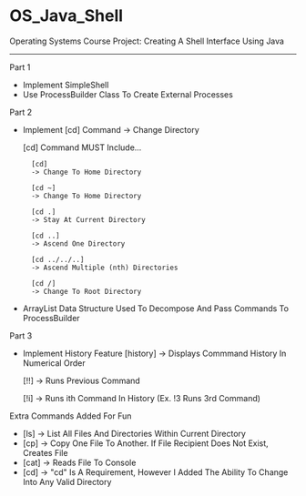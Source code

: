# OS_Java_Shell
Operating Systems Course Project: Creating A Shell Interface Using Java
________________________________________________________________________

Part 1
* Implement SimpleShell
* Use ProcessBuilder Class To Create External Processes


Part 2
* Implement [cd] Command -> Change Directory

	[cd] Command MUST Include...

		[cd]
		-> Change To Home Directory

		[cd ~]
		-> Change To Home Directory

		[cd .]
		-> Stay At Current Directory

		[cd ..]
		-> Ascend One Directory

		[cd ../../..]
		-> Ascend Multiple (nth) Directories

		[cd /]
		-> Change To Root Directory 


* ArrayList Data Structure Used To Decompose And Pass Commands To ProcessBuilder
     
     
Part 3
* Implement History Feature
	[history]
	-> Displays Commmand History In Numerical Order
	
	[!!]
	-> Runs Previous Command
	
	[!i]
	-> Runs ith Command In History (Ex. !3 Runs 3rd Command)



Extra Commands Added For Fun
* [ls] -> List All Files And Directories Within Current Directory
* [cp] -> Copy One File To Another. If File Recipient Does Not Exist, Creates File 
* [cat] -> Reads File To Console
* [cd] -> "cd" Is A Requirement, However I Added The Ability To Change Into Any Valid Directory
